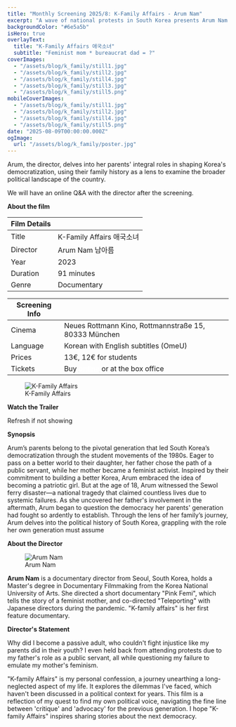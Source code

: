 ```yaml
---
title: "Monthly Screening 2025/8: K-Family Affairs - Arum Nam"
excerpt: "A wave of national protests in South Korea presents Arum Nam with a stark choice: will she be a patriot like her father or an activist like her mother?"
backgroundColor: "#6e5a5b"
isHero: true
overlayText:
  title: "K-Family Affairs 애국소녀"
  subtitle: "Feminist mom * bureaucrat dad = ?"
coverImages:
  - "/assets/blog/k_family/still1.jpg"
  - "/assets/blog/k_family/still2.jpg"
  - "/assets/blog/k_family/still4.jpg"
  - "/assets/blog/k_family/still3.jpg"
  - "/assets/blog/k_family/still5.png"
mobileCoverImages:
  - "/assets/blog/k_family/still1.jpg"
  - "/assets/blog/k_family/still2.jpg"
  - "/assets/blog/k_family/still4.jpg"
  - "/assets/blog/k_family/still5.png"
date: "2025-08-09T00:00:00.000Z"
ogImage:
  url: "/assets/blog/k_family/poster.jpg"
---
```


Arum, the director, delves into her parents' integral roles in shaping
Korea's democratization, using their family history as a lens
to examine the broader political landscape of the country.

We will have an online Q&A with the director after the screening.

**About the film**

| Film Details |                           |
| ------------ | ------------------------- |
| Title        | K-Family Affairs 애국소녀 |
| Director     | Arum Nam 남아름      |
| Year         | 2023                      |
| Duration     | 91 minutes                |
| Genre        | Documentary               |

| Screening Info |                                                                                                                                                                          |
| -------------- | ------------------------------------------------------------------------------------------------------------------------------------------------------------------------ |
| Cinema         | Neues Rottmann Kino, Rottmannstraße 15, 80333 München                                                                                                                    |
| Language       | Korean with English subtitles (OmeU)                                                                                                                                     |
| Prices         | 13€, 12€ for students                                                                                                                                                    |
| Tickets        | Buy [<strong style="color:rgb(255, 255, 255);text-decoration: underline;">online</strong>](https://neuesrottmann.de/programm/film/k-family-affairs) or at the box office |

<figure>
  <img src="/assets/blog/k_family/poster.jpg" alt="K-Family Affairs" />
  <figcaption>K-Family Affairs</figcaption>
</figure>

**Watch the Trailer**

Refresh if not showing

<div class="youtube-embed" data-video-id="YGVPH5sesEY" data-title="K-Family Affairs"></div>

**Synopsis**

Arum’s parents belong to the pivotal generation that led South Korea’s democratization
through the student movements of the 1980s. Eager to pass on a better world to their
daughter, her father chose the path of a public servant, while her mother became a feminist
activist. Inspired by their commitment to building a better Korea, Arum embraced the idea of
becoming a patriotic girl. But at the age of 18, Arum witnessed the Sewol ferry disaster—a
national tragedy that claimed countless lives due to systemic failures. As she uncovered her
father's involvement in the aftermath, Arum began to question the democracy her parents'
generation had fought so ardently to establish. Through the lens of her family’s journey,
Arum delves into the political history of South Korea, grappling with the role her own
generation must assume

**About the Director**

<figure>
  <img src="/assets/blog/k_family/ArumNam.png" alt="Arum Nam" />
  <figcaption>Arum Nam</figcaption>
</figure>

**Arum Nam** is a documentary director from Seoul, South Korea, holds a Master's degree in Documentary Filmmaking from the Korea National University of Arts. She directed a short documentary "Pink Femi", which tells the story of a feminist mother, and co-directed "Teleporting" with Japanese directors during the pandemic. "K-family affairs" is her first feature documentary.

**Director's Statement**

Why did I become a passive adult, who couldn't fight injustice like my parents did in their
youth? I even held back from attending protests due to my father's role as a public servant, all
while questioning my failure to emulate my mother's feminism.

"K-family Affairs" is my personal confession, a journey unearthing a long-neglected aspect of
my life. It explores the dilemmas I've faced, which haven't been discussed in a political context
for years. This film is a reflection of my quest to find my own political voice, navigating the
fine line between 'critique' and 'advocacy' for the previous generation. I hope "K-family
Affairs" inspires sharing stories about the next democracy.
